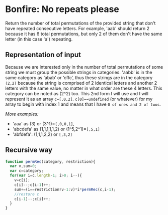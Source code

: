 # Bonfire: No repeats please
Return the number of total permutations of the provided string that don't have repeated consecutive letters. 
For example, 'aab' should return 2 because it has 6 total permutations, but only 2 of them don't have the same letter (in this case 'a') repeating.
## Representation of input
Because we are interested only in the number of total permutations of some string we must group the possible strings in categories. 'aabb' is in the same category as ‘abab’ or ‘cffc’, thus these strings are in the category `(2,2)` because the string is comprised of 2 identical letters and another 2 letters with the same value, no matter in what order are these 4 letters.
This category can be noted as (2^2) too. This 2nd form I will use and I will represent it as an array `c=[,0,2]`. `c[0]==undefined` (or whatever) for my array to begin with index 1 and means that I have `0 of ones and 2 of twos`.

*More examples:*
- ‘aaa’ as (3) or (3^1)=`[,0,0,1]`,
- 'abcdefa' as (1,1,1,1,1,2) or (1^5,2^1)=`[,5,1]`
- 'abfdefa': (1,1,1,2,2) or `[,3,2]`


## Recursive way
```javascript
function permRec(category, restriction){
  var v,sum=0;
  var c=category;
  for(var i=c.length-1; i>0; i--){
    v=c[i];
    c[i]--;c[i-1]++;
    sum+=(i==restriction?v-1:v)*i*permRec(c,i-1);
    //restore c
    c[i-1]--;c[i]++;
  }
}
```
